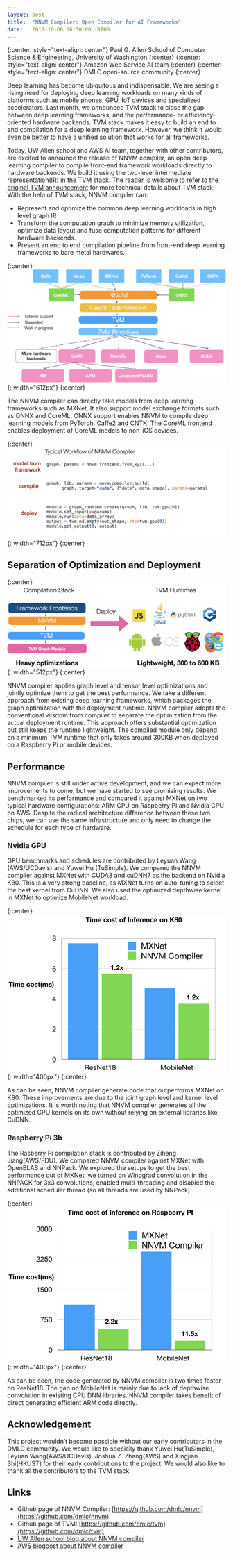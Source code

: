 ```yaml
---
layout: post
title:  "NNVM Compiler: Open Compiler for AI Frameworks"
date:   2017-10-06 08:30:00 -0700
---
```

{:center: style="text-align: center"}
Paul G. Allen School of Computer Science & Engineering, University of Washington
{:center}
{:center: style="text-align: center"}
Amazon Web Service AI team
{:center}
{:center: style="text-align: center"}
DMLC open-source community
{:center}

Deep learning has become ubiquitous and indispensable. We are seeing a rising need for deploying deep learning workloads on many kinds of platforms such as mobile phones, GPU, IoT devices and specialized accelerators.  Last month, we announced TVM stack to close the gap between deep learning frameworks, and the performance- or efficiency-oriented hardware backends.  TVM stack makes it easy to build an end to end compilation for a deep learning framework.  However, we think it would even be better to have a unified solution that works for all frameworks.

Today, UW Allen school and AWS AI team, together with other contributors, are excited to announce the release of NNVM compiler, an open deep learning compiler to compile front-end framework workloads directly to hardware backends. We build it using the two-level intermediate representation(IR) in the TVM stack.
The reader is welcome to refer to the [original TVM announcement](http://www.tvmlang.org/2017/08/17/tvm-release-announcement.html) for more technical details about TVM stack. With the help of TVM stack, NNVM compiler can:

- Represent and optimize the common deep learning workloads in high level graph IR
- Transform the computation graph to minimize memory utilization, optimize data layout and fuse computation patterns for different hardware backends.
- Present an end to end compilation pipeline from front-end deep learning frameworks to bare metal hardwares.


{:center}
![image](/images/nnvm/nnvm_compiler_stack.png){: width="612px"}
{:center}

The NNVM compiler can directly take models from deep learning frameworks such as  MXNet.
It also support model exchange formats such as ONNX and CoreML. ONNX support enables NNVM to compile deep learning models from PyTorch, Caffe2 and CNTK.
The CoreML frontend enables deployment of CoreML models to non-iOS devices.

{:center}
![image](/images/nnvm/nnvm_compiler_code.png){: width="712px"}
{:center}

## Separation of Optimization and Deployment

{:center}
![image](/images/nnvm/nnvm_deploy.png){: width="512px"}
{:center}

NNVM compiler applies graph level and tensor level optimizations and jointly optimize them to get the best performance. We take a different approach from existing deep learning frameworks, which packages the graph optimization with the deployment runtime.  NNVM compiler adopts the conventional wisdom from compiler to separate the optimization from the actual deployment runtime. This approach offers substantial optimization but still keeps the runtime lightweight. The compiled module only depend on a minimum TVM runtime that only takes around 300KB when deployed on a Raspberry Pi or mobile devices.

## Performance

NNVM compiler is still under active development, and we can expect more improvements to come, but we have started to see promising results.
We benchmarked its performance and compared it against MXNet on two typical hardware configurations: ARM CPU on Raspberry PI and Nvidia GPU on AWS. Despite the radical architecture difference between these two chips, we can use the same infrastructure and only need to change the schedule for each type of hardware.

### Nvidia GPU

GPU benchmarks and schedules are contributed by Leyuan Wang (AWS/UCDavis) and Yuwei Hu (TuSimple). We compared the NNVM compiler against MXNet with CUDA8 and cuDNN7 as the backend on Nvidia K80. This is a very strong baseline, as MXNet turns on auto-tuning to select the best kernel from CuDNN. We also used the optimized depthwise kernel in MXNet to optimize MobileNet workload.

{:center}
![image](/images/nnvm/nnvm_k80_result.png){: width="400px"}
{:center}


As can be seen, NNVM compiler generate code that outperforms MXNet on K80. These improvements are due to the joint graph level and kernel level optimizations. It is worth noting that NNVM compiler generates all the optimized GPU kernels on its own without relying on external libraries like CuDNN.

### Raspberry Pi 3b

The Rasberry Pi compilation stack is contributed by Ziheng Jiang(AWS/FDU).
We compared NNVM compiler against MXNet with OpenBLAS and NNPack.
We explored the setups to get the best performance out of MXNet: we turned on Winograd convolution in the NNPACK for 3x3 convolutions, enabled multi-threading and disabled the additional scheduler thread (so all threads are used by NNPack).

{:center}
![image](/images/nnvm/nnvm_rasp_result.png){: width="400px"}
{:center}

As can be seen, the code generated by NNVM compiler is two times faster on ResNet18.
The gap on MobileNet is mainly due to lack of depthwise convolution in existing CPU DNN libraries. NNVM compiler takes benefit of direct generating efficient ARM code directly.


## Acknowledgement
This project wouldn’t become possible without our early contributors in the DMLC community.
We would like to specially thank Yuwei Hu(TuSimple), Leyuan Wang(AWS/UCDavis), Joshua Z. Zhang(AWS)
and Xingjian Shi(HKUST) for their early contributions to the project. We would also like to thank all the contributors
to the TVM stack.

## Links
- Github page of NNVM Compiler: [https://github.com/dmlc/nnvm](https://github.com/dmlc/nnvm)
- Github page of TVM: [https://github.com/dmlc/tvm](https://github.com/dmlc/tvm)
- [UW Allen school blog about NNVM compiler](https://news.cs.washington.edu/2017/10/06/allen-school-and-aws-team-up-on-new-nnvm-compiler-for-deep-learning-frameworks/)
- [AWS blogpost about NNVM compiler](https://aws.amazon.com/blogs/ai/introducing-nnvm-compiler-a-new-open-end-to-end-compiler-for-ai-frameworks/)
